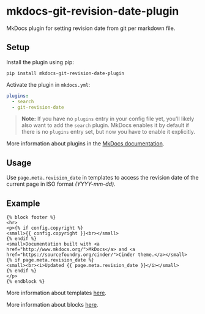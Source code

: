 # mkdocs-git-revision-date-plugin

MkDocs plugin for setting revision date from git per markdown file.

## Setup
Install the plugin using pip:

`pip install mkdocs-git-revision-date-plugin`

Activate the plugin in `mkdocs.yml`:
```yaml
plugins:
  - search
  - git-revision-date
```

> **Note:** If you have no `plugins` entry in your config file yet, you'll likely also want to add the `search` plugin. MkDocs enables it by default if there is no `plugins` entry set, but now you have to enable it explicitly.

More information about plugins in the [MkDocs documentation][mkdocs-plugins].

## Usage
Use `page.meta.revision_date` in templates to access the revision date of the current page in ISO format *(YYYY-mm-dd)*.

## Example
```django hljs
{% block footer %}
<hr>
<p>{% if config.copyright %}
<small>{{ config.copyright }}<br></small>
{% endif %}
<small>Documentation built with <a href="http://www.mkdocs.org/">MkDocs</a> and <a href="https://sourcefoundry.org/cinder/">Cinder theme.</a></small>
{% if page.meta.revision_date %}
<small><br><i>Updated {{ page.meta.revision_date }}</i></small>
{% endif %}
</p>
{% endblock %}
```

More information about templates [here][mkdocs-template].

More information about blocks [here][mkdocs-block].

[mkdocs-plugins]: http://www.mkdocs.org/user-guide/plugins/
[mkdocs-template]: https://www.mkdocs.org/user-guide/custom-themes/#template-variables
[mkdocs-block]: https://www.mkdocs.org/user-guide/styling-your-docs/#overriding-template-blocks
